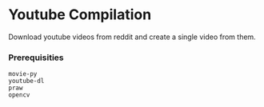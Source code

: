 # Youtube Compilation
Download youtube videos from reddit and create a single video from them.
### Prerequisities
```
movie-py
youtube-dl
praw
opencv
```
